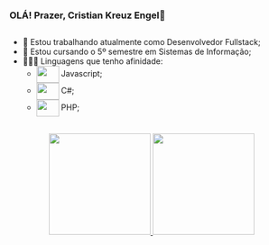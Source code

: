 ### OLÁ! Prazer, Cristian Kreuz Engel🎩
##
- 🔭 Estou trabalhando atualmente como Desenvolvedor Fullstack;
- 🌱 Estou cursando o 5º semestre em Sistemas de Informação;
- 👨🏼‍💻 Linguagens que tenho afinidade:
    - <img align="center" height="30" width="40" src="https://cdn.jsdelivr.net/gh/devicons/devicon/icons/javascript/javascript-original.svg" /> Javascript;
    - <img align="center" height="30" width="40" src="https://cdn.jsdelivr.net/gh/devicons/devicon/icons/csharp/csharp-original.svg" /> C#;
    - <img align="center" height="30" width="40" src="https://cdn.jsdelivr.net/gh/devicons/devicon/icons/php/php-original.svg" /> PHP;
##
<div align="center">
  <a href="https://github.com/CristianKreuzEngel">
  <img height="180em" src="https://github-readme-stats.vercel.app/api?username=CristianKreuzEngel&show_icons=true&theme=graywhite&include_all_commits=true&count_private=true">
  <img height="180em" src="https://github-readme-stats.vercel.app/api/top-langs/?username=CristianKreuzEngel&layout=compact&langs_count=10&theme=graywhite">
</div>
